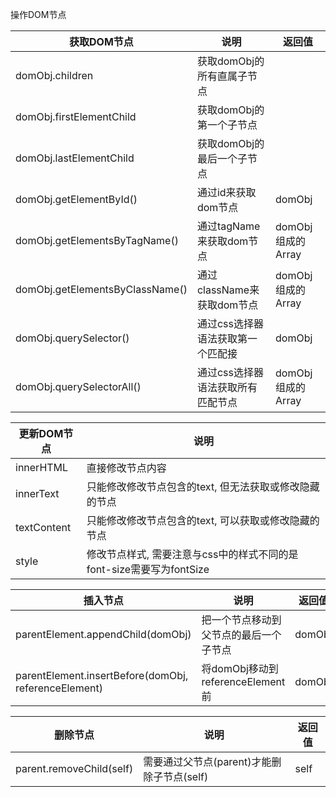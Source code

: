 操作DOM节点

| 获取DOM节点                     | 说明                              | 返回值            |
| ------------------------------- | --------------------------------- | ----------------- |
| domObj.children                 | 获取domObj的所有直属子节点        |                   |
| domObj.firstElementChild        | 获取domObj的第一个子节点          |                   |
| domObj.lastElementChild         | 获取domObj的最后一个子节点        |                   |
| domObj.getElementById()         | 通过id来获取dom节点               | domObj            |
| domObj.getElementsByTagName()   | 通过tagName来获取dom节点          | domObj组成的Array |
| domObj.getElementsByClassName() | 通过className来获取dom节点        | domObj组成的Array |
| domObj.querySelector()          | 通过css选择器语法获取第一个匹配接 | domObj            |
| domObj.querySelectorAll()       | 通过css选择器语法获取所有匹配节点 | domObj组成的Array |

| 更新DOM节点 | 说明                                                         |
| ----------- | ------------------------------------------------------------ |
| innerHTML   | 直接修改节点内容                                             |
| innerText   | 只能修改修改节点包含的text, 但无法获取或修改隐藏的节点       |
| textContent | 只能修改修改节点包含的text, 可以获取或修改隐藏的节点         |
| style       | 修改节点样式, 需要注意与css中的样式不同的是font-size需要写为fontSize |

| 插入节点                                              | 说明                                   | 返回值 |
| ----------------------------------------------------- | -------------------------------------- | ------ |
| parentElement.appendChild(domObj)                     | 把一个节点移动到父节点的最后一个子节点 | domObj |
| parentElement.insertBefore(domObj,  referenceElement) | 将domObj移动到referenceElement前       | domObj |

| 删除节点                 | 说明                                       | 返回值 |
| ------------------------ | ------------------------------------------ | ------ |
| parent.removeChild(self) | 需要通过父节点(parent)才能删除子节点(self) | self   |

